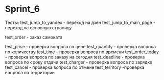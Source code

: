 # Sprint_6

Тесты:
test_jump_to_yandex - переход на дзен
test_jump_to_main_page - переход на основную страницу

test_order - заказ самоката

test_prise - проверка вопроса по цене
test_quantity - проверка вопроса по количеству
test_time - проверка вопроса по времени
test_order_today - проверка вопроса по заказу на сегодня
test_deadline - проверка вопроса по сроку отдачи
test_charger - проверка вопроса по зарядке
test_cancel - проверка вопроса по отмене
test_territory -проверка вопроса по территории

